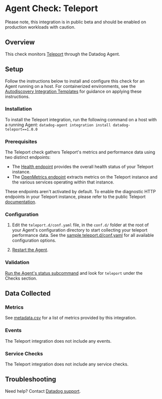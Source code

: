# Agent Check: Teleport

<div class="alert alert-warning">
Please note, this integration is in public beta and should be enabled on production workloads with caution.
</div>

## Overview
This check monitors [Teleport][1] through the Datadog Agent.

## Setup
Follow the instructions below to install and configure this check for an Agent running on a host. For containerized environments, see the [Autodiscovery Integration Templates][3] for guidance on applying these instructions.

### Installation
To install the Teleport integration, run the following command on a host with a running Agent: `datadog-agent integration install datadog-teleport==1.0.0`

### Prerequisites

The Teleport check gathers Teleport's metrics and performance data using two distinct endpoints:
   - The [Health endpoint](https://goteleport.com/docs/management/diagnostics/monitoring/#healthz) provides the overall health status of your Teleport instance.
   - The [OpenMetrics endpoint](https://goteleport.com/docs/reference/metrics/#auth-service-and-backends) extracts metrics on the Teleport instance and the various services operating within that instance.

These endpoints aren't activated by default. To enable the diagnostic HTTP endpoints in your Teleport instance, please refer to the public Teleport [documentation](https://goteleport.com/docs/management/diagnostics/monitoring/#enable-health-monitoring).

### Configuration

1. Edit the `teleport.d/conf.yaml` file, in the `conf.d/` folder at the root of your Agent's configuration directory to start collecting your teleport performance data. See the [sample teleport.d/conf.yaml][4] for all available configuration options.

2. [Restart the Agent][5].

### Validation

[Run the Agent's status subcommand][6] and look for `teleport` under the Checks section.

## Data Collected

### Metrics

See [metadata.csv][7] for a list of metrics provided by this integration.

### Events

The Teleport integration does not include any events.

### Service Checks

The Teleport integration does not include any service checks.

## Troubleshooting

Need help? Contact [Datadog support][9].


[1]: https://docs.datadoghq.com/integrations/teleport
[2]: https://app.datadoghq.com/account/settings/agent/latest
[3]: https://docs.datadoghq.com/agent/kubernetes/integrations/
[4]: https://github.com/DataDog/integrations-core/blob/master/teleport/datadog_checks/teleport/data/conf.yaml.example
[5]: https://docs.datadoghq.com/agent/guide/agent-commands/#start-stop-and-restart-the-agent
[6]: https://docs.datadoghq.com/agent/guide/agent-commands/#agent-status-and-information
[7]: https://github.com/DataDog/integrations-core/blob/master/teleport/metadata.csv
[8]: https://github.com/DataDog/integrations-core/blob/master/teleport/assets/service_checks.json
[9]: https://docs.datadoghq.com/help/

